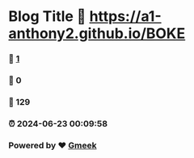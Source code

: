 # Blog Title :link: https://a1-anthony2.github.io/BOKE 
### :page_facing_up: [1](https://a1-anthony2.github.io/BOKE/tag.html) 
### :speech_balloon: 0 
### :hibiscus: 129 
### :alarm_clock: 2024-06-23 00:09:58 
### Powered by :heart: [Gmeek](https://github.com/Meekdai/Gmeek)
